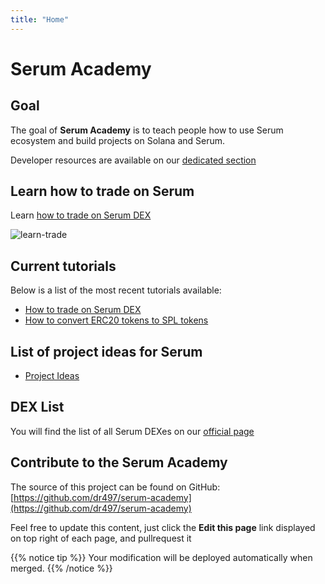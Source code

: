 ```yaml
---
title: "Home"
---
```


# Serum Academy

## Goal

The goal of **Serum Academy** is to teach people how to use Serum ecosystem and build projects on Solana and Serum.

Developer resources are available on our [dedicated section](/en/developer-resources)

## Learn how to trade on Serum

Learn [how to trade on Serum DEX](/en/serum-dex)

![learn-trade](/images/homepage/learn-how-to-trade.gif?classes=shadow&width=60pc)

## Current tutorials

Below is a list of the most recent tutorials available:

- [How to trade on Serum DEX](/en/serum-dex)
- [How to convert ERC20 tokens to SPL tokens](/en/serum-dex/sol-wallet/#convert-erc20-to-spl-tokens)

## List of project ideas for Serum

- [Project Ideas](/en/serum-project-ideas)

## DEX List

You will find the list of all Serum DEXes on our [official page](/en/dex-list)

## Contribute to the Serum Academy

The source of this project can be found on GitHub: [https://github.com/dr497/serum-academy](https://github.com/dr497/serum-academy)

Feel free to update this content, just click the **Edit this page** link displayed on top right of each page, and pullrequest it

{{% notice tip %}}
Your modification will be deployed automatically when merged.
{{% /notice %}}
